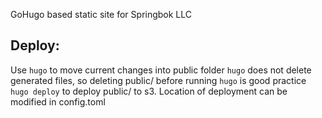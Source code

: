 GoHugo based static site for Springbok LLC

## Deploy:
Use `hugo` to move current changes into public folder
`hugo` does not delete generated files, so deleting public/ before running `hugo` is good practice
`hugo deploy` to deploy public/ to s3. Location of deployment can be modified in config.toml